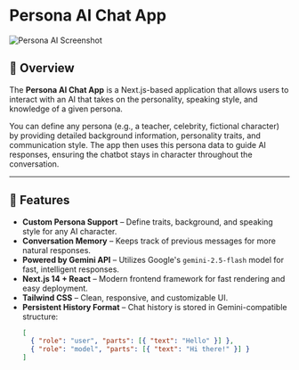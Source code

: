 # Persona AI Chat App

![Persona AI Screenshot](http://res.cloudinary.com/dakddv1pm/image/upload/v1755223910/posts/xzn8onfchijvzuwhqukx.png)

## 📌 Overview
The **Persona AI Chat App** is a Next.js-based application that allows users to interact with an AI that takes on the personality, speaking style, and knowledge of a given persona.

You can define any persona (e.g., a teacher, celebrity, fictional character) by providing detailed background information, personality traits, and communication style. The app then uses this persona data to guide AI responses, ensuring the chatbot stays in character throughout the conversation.

---

## 🚀 Features
- **Custom Persona Support** – Define traits, background, and speaking style for any AI character.
- **Conversation Memory** – Keeps track of previous messages for more natural responses.
- **Powered by Gemini API** – Utilizes Google's `gemini-2.5-flash` model for fast, intelligent responses.
- **Next.js 14 + React** – Modern frontend framework for fast rendering and easy deployment.
- **Tailwind CSS** – Clean, responsive, and customizable UI.
- **Persistent History Format** – Chat history is stored in Gemini-compatible structure:
  ```json
  [
    { "role": "user", "parts": [{ "text": "Hello" }] },
    { "role": "model", "parts": [{ "text": "Hi there!" }] }
  ]
